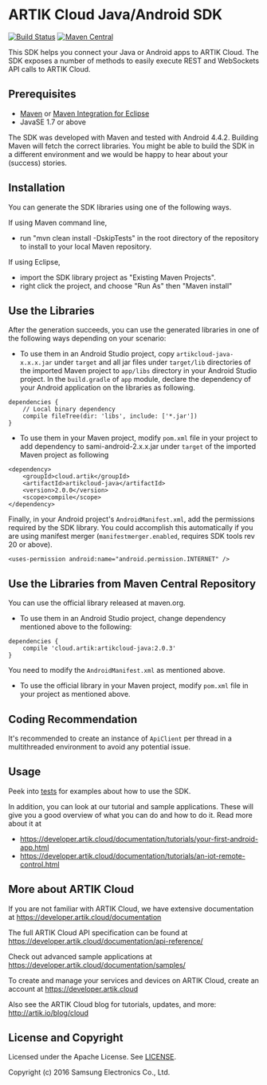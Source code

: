 ARTIK Cloud Java/Android SDK
================

[![Build Status](https://travis-ci.org/artikcloud/artikcloud-java.svg?branch=master)](https://travis-ci.org/artikcloud/artikcloud-java)
[![Maven Central](https://maven-badges.herokuapp.com/maven-central/cloud.artik/artikcloud-java/badge.svg?style=plastic)](https://maven-badges.herokuapp.com/maven-central/cloud.artik/artikcloud-java)

This SDK helps you connect your Java or Android apps to ARTIK Cloud. The SDK exposes a number of methods to easily execute REST and WebSockets API calls to ARTIK Cloud. 

Prerequisites
-------------

 * [Maven](http://maven.apache.org/) or [Maven Integration for Eclipse](https://www.eclipse.org/m2e/)
 * JavaSE 1.7 or above 

The SDK was developed with Maven and tested with Android 4.4.2. Building Maven will fetch the correct libraries. You might be able to build the SDK in a different environment and we would be happy to hear about your (success) stories.

Installation
---------------------

You can generate the SDK libraries using one of the following ways. 

If using Maven command line,
- run "mvn clean install -DskipTests" in the root directory of the repository to install to your local Maven repository.

If using Eclipse, 
- import the SDK library project as "Existing Maven Projects".
- right click the project, and choose "Run As" then "Maven install"

Use the Libraries
---------------------

After the generation succeeds, you can use the generated libraries in one of the following ways depending on your scenario:

- To use them in an Android Studio project, copy `artikcloud-java-x.x.x.jar` under `target` and all jar files under `target/lib` directories of the imported Maven project to `app/libs` directory in your Android Studio project. In the `build.gradle` of `app` module, declare the dependency of your Android application on the libraries as following.

~~~
dependencies {
    // Local binary dependency
    compile fileTree(dir: 'libs', include: ['*.jar'])
}
~~~

- To use them in your Maven project, modify `pom.xml` file in your project to add dependency to sami-android-2.x.x.jar under `target` of the imported Maven project as following

~~~
<dependency>
    <groupId>cloud.artik</groupId>
    <artifactId>artikcloud-java</artifactId>
    <version>2.0.0</version>
    <scope>compile</scope>
</dependency>
~~~

Finally, in your Android project's `AndroidManifest.xml`, add the permissions required by the SDK library. You could accomplish this automatically if you are using manifest merger (`manifestmerger.enabled`, requires SDK tools rev 20 or above).

~~~
<uses-permission android:name="android.permission.INTERNET" />
~~~

Use the Libraries from Maven Central Repository
---------------------

You can use the official library released at maven.org.

- To use them in an Android Studio project, change dependency mentioned above to the following:

~~~
dependencies {
    compile 'cloud.artik:artikcloud-java:2.0.3'
}
~~~

You need to modify the `AndroidManifest.xml` as mentioned above.

- To use the official library in your Maven project, modify `pom.xml` file in your project as mentioned above.

Coding Recommendation
------

It's recommended to create an instance of `ApiClient` per thread in a multithreaded environment to avoid any potential issue.

Usage
------

Peek into [tests](https://github.com/artikcloud/artikcloud-java/tree/master/src/test/java/cloud/artik) for examples about how to use the SDK.

In addition, you can look at our tutorial and sample applications. These will give you a good overview of what you can do and how to do it. Read more about it at

- https://developer.artik.cloud/documentation/tutorials/your-first-android-app.html
- https://developer.artik.cloud/documentation/tutorials/an-iot-remote-control.html

More about ARTIK Cloud
----------------------

If you are not familiar with ARTIK Cloud, we have extensive documentation at https://developer.artik.cloud/documentation

The full ARTIK Cloud API specification can be found at https://developer.artik.cloud/documentation/api-reference/

Check out advanced sample applications at https://developer.artik.cloud/documentation/samples/

To create and manage your services and devices on ARTIK Cloud, create an account at https://developer.artik.cloud

Also see the ARTIK Cloud blog for tutorials, updates, and more: http://artik.io/blog/cloud

License and Copyright
---------------------

Licensed under the Apache License. See [LICENSE](https://github.com/artikcloud/artikcloud-java/blob/master/LICENSE).

Copyright (c) 2016 Samsung Electronics Co., Ltd.
